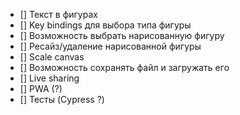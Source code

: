 - [] Текст в фигурах
- [] Key bindings для выбора типа фигуры
- [] Возможность выбрать нарисованную фигуру
- [] Ресайз/удаление нарисованной фигуры
- [] Scale canvas
- [] Возможность сохранять файл и загружать его
- [] Live sharing
- [] PWA (?)
- [] Тесты (Cypress ?)
